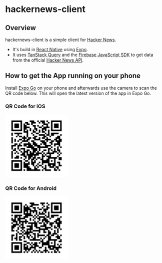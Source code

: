 # hackernews-client

## Overview

hackernews-client is a simple client for [Hacker News](https://news.ycombinator.com/).

* It's build in [React Native](https://reactnative.dev/) using [Expo](https://expo.dev).
* It uses [TanStack Query](https://tanstack.com/query/v4) and the [Firebase JavaScript SDK](https://firebase.google.com/docs/web/setup#add-sdk-and-initialize) to get data from the official [Hacker News API](https://github.com/HackerNews/API).

## How to get the App running on your phone

Install [Expo Go](https://expo.dev/client) on your phone and afterwards use the camera to scan the QR code below. This will open the latest version of the app in Expo Go.

### QR Code for iOS

<img src="./qr-code-iOS.svg" width="200" />

### QR Code for Android

<img src="./qr-code-android.svg" width="200" />
